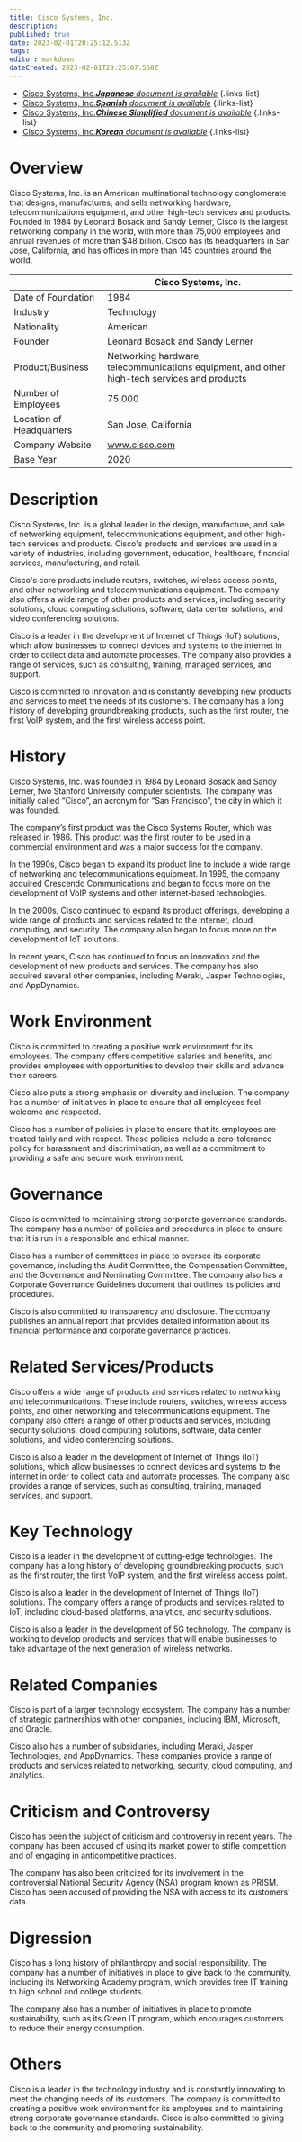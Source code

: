 ```yaml
---
title: Cisco Systems, Inc.
description: 
published: true
date: 2023-02-01T20:25:12.513Z
tags: 
editor: markdown
dateCreated: 2023-02-01T20:25:07.558Z
---
```


- [Cisco Systems, Inc.***Japanese** document is available*](/ja/Knowledge-base/Dictionary/Company/cisco-systems-inc-)
{.links-list}
- [Cisco Systems, Inc.***Spanish** document is available*](/es/Knowledge-base/Dictionary/Company/cisco-systems-inc-)
{.links-list}
- [Cisco Systems, Inc.***Chinese Simplified** document is available*](/zh/Knowledge-base/Dictionary/Company/cisco-systems-inc-)
{.links-list}
- [Cisco Systems, Inc.***Korean** document is available*](/ko/Knowledge-base/Dictionary/Company/cisco-systems-inc-)
{.links-list}


# Overview

Cisco Systems, Inc. is an American multinational technology conglomerate that designs, manufactures, and sells networking hardware, telecommunications equipment, and other high-tech services and products. Founded in 1984 by Leonard Bosack and Sandy Lerner, Cisco is the largest networking company in the world, with more than 75,000 employees and annual revenues of more than $48 billion. Cisco has its headquarters in San Jose, California, and has offices in more than 145 countries around the world.

|  | Cisco Systems, Inc. |
| --- | --- |
| Date of Foundation | 1984 |
| Industry | Technology |
| Nationality | American |
| Founder | Leonard Bosack and Sandy Lerner |
| Product/Business | Networking hardware, telecommunications equipment, and other high-tech services and products |
| Number of Employees | 75,000 |
| Location of Headquarters | San Jose, California |
| Company Website | www.cisco.com |
| Base Year | 2020 |

# Description

Cisco Systems, Inc. is a global leader in the design, manufacture, and sale of networking equipment, telecommunications equipment, and other high-tech services and products. Cisco's products and services are used in a variety of industries, including government, education, healthcare, financial services, manufacturing, and retail.

Cisco's core products include routers, switches, wireless access points, and other networking and telecommunications equipment. The company also offers a wide range of other products and services, including security solutions, cloud computing solutions, software, data center solutions, and video conferencing solutions.

Cisco is a leader in the development of Internet of Things (IoT) solutions, which allow businesses to connect devices and systems to the internet in order to collect data and automate processes. The company also provides a range of services, such as consulting, training, managed services, and support.

Cisco is committed to innovation and is constantly developing new products and services to meet the needs of its customers. The company has a long history of developing groundbreaking products, such as the first router, the first VoIP system, and the first wireless access point.

# History

Cisco Systems, Inc. was founded in 1984 by Leonard Bosack and Sandy Lerner, two Stanford University computer scientists. The company was initially called “Cisco”, an acronym for “San Francisco”, the city in which it was founded.

The company’s first product was the Cisco Systems Router, which was released in 1986. This product was the first router to be used in a commercial environment and was a major success for the company.

In the 1990s, Cisco began to expand its product line to include a wide range of networking and telecommunications equipment. In 1995, the company acquired Crescendo Communications and began to focus more on the development of VoIP systems and other internet-based technologies.

In the 2000s, Cisco continued to expand its product offerings, developing a wide range of products and services related to the internet, cloud computing, and security. The company also began to focus more on the development of IoT solutions.

In recent years, Cisco has continued to focus on innovation and the development of new products and services. The company has also acquired several other companies, including Meraki, Jasper Technologies, and AppDynamics.

# Work Environment

Cisco is committed to creating a positive work environment for its employees. The company offers competitive salaries and benefits, and provides employees with opportunities to develop their skills and advance their careers.

Cisco also puts a strong emphasis on diversity and inclusion. The company has a number of initiatives in place to ensure that all employees feel welcome and respected.

Cisco has a number of policies in place to ensure that its employees are treated fairly and with respect. These policies include a zero-tolerance policy for harassment and discrimination, as well as a commitment to providing a safe and secure work environment.

# Governance

Cisco is committed to maintaining strong corporate governance standards. The company has a number of policies and procedures in place to ensure that it is run in a responsible and ethical manner.

Cisco has a number of committees in place to oversee its corporate governance, including the Audit Committee, the Compensation Committee, and the Governance and Nominating Committee. The company also has a Corporate Governance Guidelines document that outlines its policies and procedures.

Cisco is also committed to transparency and disclosure. The company publishes an annual report that provides detailed information about its financial performance and corporate governance practices.

# Related Services/Products

Cisco offers a wide range of products and services related to networking and telecommunications. These include routers, switches, wireless access points, and other networking and telecommunications equipment. The company also offers a range of other products and services, including security solutions, cloud computing solutions, software, data center solutions, and video conferencing solutions.

Cisco is also a leader in the development of Internet of Things (IoT) solutions, which allow businesses to connect devices and systems to the internet in order to collect data and automate processes. The company also provides a range of services, such as consulting, training, managed services, and support.

# Key Technology

Cisco is a leader in the development of cutting-edge technologies. The company has a long history of developing groundbreaking products, such as the first router, the first VoIP system, and the first wireless access point.

Cisco is also a leader in the development of Internet of Things (IoT) solutions. The company offers a range of products and services related to IoT, including cloud-based platforms, analytics, and security solutions.

Cisco is also a leader in the development of 5G technology. The company is working to develop products and services that will enable businesses to take advantage of the next generation of wireless networks.

# Related Companies

Cisco is part of a larger technology ecosystem. The company has a number of strategic partnerships with other companies, including IBM, Microsoft, and Oracle.

Cisco also has a number of subsidiaries, including Meraki, Jasper Technologies, and AppDynamics. These companies provide a range of products and services related to networking, security, cloud computing, and analytics.

# Criticism and Controversy

Cisco has been the subject of criticism and controversy in recent years. The company has been accused of using its market power to stifle competition and of engaging in anticompetitive practices.

The company has also been criticized for its involvement in the controversial National Security Agency (NSA) program known as PRISM. Cisco has been accused of providing the NSA with access to its customers’ data.

# Digression

Cisco has a long history of philanthropy and social responsibility. The company has a number of initiatives in place to give back to the community, including its Networking Academy program, which provides free IT training to high school and college students.

The company also has a number of initiatives in place to promote sustainability, such as its Green IT program, which encourages customers to reduce their energy consumption.

# Others

Cisco is a leader in the technology industry and is constantly innovating to meet the changing needs of its customers. The company is committed to creating a positive work environment for its employees and to maintaining strong corporate governance standards. Cisco is also committed to giving back to the community and promoting sustainability.